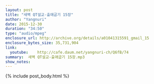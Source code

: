 ```yaml
---
layout: post
title: "새벽 QT설교-출애굽기 15장"
author: "Yangnuri"
date: 2015-12-30
duration: "34:50"
type: "audio/mpeg"
enclosure_url: http://archive.org/details/a01041315591_gmail_15
enclosure_bytes_size: 35,731,904       
link:
  youtube:    http://cafe.daum.net/yangnuri-ch/Q6fB/74
summary:  새벽 QT설교-출애굽기 15장.mp3
show_notes:
---
```

{% include post_body.html %}
